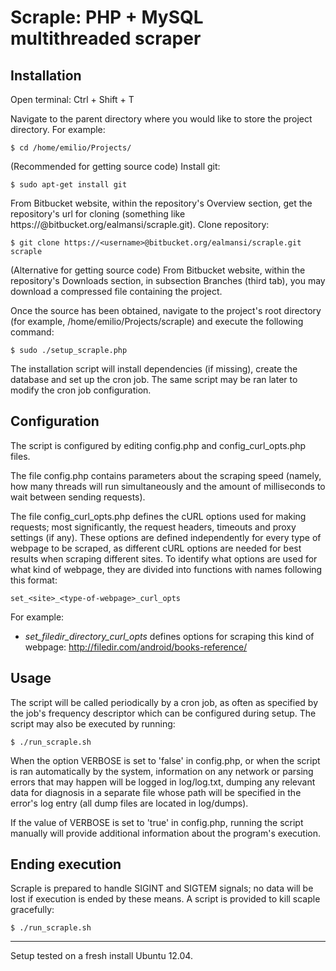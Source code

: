 # Scraple: PHP + MySQL multithreaded scraper

## Installation

Open terminal: Ctrl + Shift + T

Navigate to the parent directory where you would like to store the project directory. For example:
 
	$ cd /home/emilio/Projects/

(Recommended for getting source code)
Install git:

	$ sudo apt-get install git

From Bitbucket website, within the repository's Overview section, get the repository's url for cloning (something like https://<username>@bitbucket.org/ealmansi/scraple.git). Clone repository:

	$ git clone https://<username>@bitbucket.org/ealmansi/scraple.git scraple

(Alternative for getting source code)
From Bitbucket website, within the repository's Downloads section, in subsection Branches (third tab), you may download a compressed file containing the project.

Once the source has been obtained, navigate to the project's root directory (for example, /home/emilio/Projects/scraple) and execute the following command:

	$ sudo ./setup_scraple.php

The installation script will install dependencies (if missing), create the database and set up the cron job. The same script may be ran later to modify the cron job configuration.

## Configuration

The script is configured by editing config.php and config_curl_opts.php files.

The file config.php contains parameters about the scraping speed (namely, how many threads will run simultaneously and the amount of milliseconds to wait between sending requests).

The file config_curl_opts.php defines the cURL options used for making requests; most significantly, the request headers, timeouts and proxy settings (if any). These options are defined independently for every type of webpage to be scraped, as different cURL options are needed for best results when scraping different sites. To identify what options are used for what kind of webpage, they are divided into functions with names following this format:

	set_<site>_<type-of-webpage>_curl_opts


For example:

* _set_filedir_directory_curl_opts_ defines options for scraping this kind of webpage: http://filedir.com/android/books-reference/

## Usage

The script will be called periodically by a cron job, as often as specified by the job's frequency descriptor which can be configured during setup. The script may also be executed by running:

	$ ./run_scraple.sh

When the option VERBOSE is set to 'false' in config.php, or when the script is ran automatically by the system, information on any network or parsing errors that may happen will be logged in log/log.txt, dumping any relevant data for diagnosis in a separate file whose path will be specified in the error's log entry (all dump files are located in log/dumps).

If the value of VERBOSE is set to 'true' in config.php, running the script manually will provide additional information about the program's execution.

## Ending execution

Scraple is prepared to handle SIGINT and SIGTEM signals; no data will be lost if execution is ended by these means. A script is provided to kill scaple gracefully:

	$ ./run_scraple.sh

---

Setup tested on a fresh install Ubuntu 12.04.